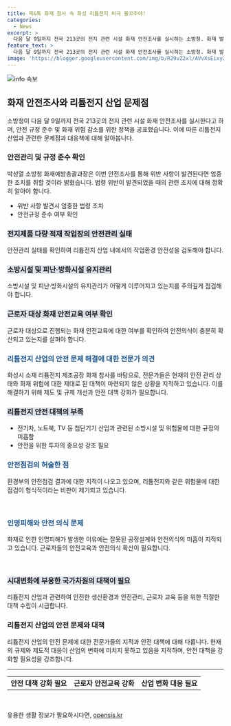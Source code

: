 ```yaml
---
title: 픽&톡 화재 참사 속 화성 리튬전지 비극 물꼬주야!
categories:
  - News
excerpt: >
  다음 달 9일까지 전국 213곳의 전지 관련 시설 화재 안전조사를 실시하는 소방청. 화재 발생 대응, 안전교육 여부 확인 방침. 전문가들은 산업 안전규제 미흡 지적, 화재위험성과 안전대책 불일치 지적. 화성시 리튬전지공장 화재를 계기로 제도 개선이 시급하다는 목소리 높아짐. 근로자 안전의식, 공정설계, 국가 차원의 대책 강조.
feature_text: >
  다음 달 9일까지 전국 213곳의 전지 관련 시설 화재 안전조사를 실시하는 소방청. 화재 발생 대응, 안전교육 여부 확인 방침. 전문가들은 산업 안전규제 미흡 지적, 화재위험성과 안전대책 불일치 지적. 화성시 리튬전지공장 화재를 계기로 제도 개선이 시급하다는 목소리 높아짐. 근로자 안전의식, 공정설계, 국가 차원의 대책 강조.
image: 'https://blogger.googleusercontent.com/img/b/R29vZ2xl/AVvXsEixyZcFfHzMRdzZMjFBmAUKJYCLCGyLL1o632UiGVXcaFdKo_bkvkuCioo0uUKlGfBVcT3P84aROyZIXSBEx3Aw5nCQ3pTgDom1WDC4m8eifvWiAmWEEVb4x6G_l8C0QH225ldMjyaFvpxGEBGNO37VmDTDMHGhJPq73UglMfDca1-0aw/s1600/blogspot.png'
---
```


<p><img src="https://blogger.googleusercontent.com/img/b/R29vZ2xl/AVvXsEixyZcFfHzMRdzZMjFBmAUKJYCLCGyLL1o632UiGVXcaFdKo_bkvkuCioo0uUKlGfBVcT3P84aROyZIXSBEx3Aw5nCQ3pTgDom1WDC4m8eifvWiAmWEEVb4x6G_l8C0QH225ldMjyaFvpxGEBGNO37VmDTDMHGhJPq73UglMfDca1-0aw/s1600/blogspot.png" alt="info 속보" /></p>

<h2 data-ke-size="size26">화재 안전조사와 리튬전지 산업 문제점</h2>

<p data-ke-size="size16">소방청이 다음 달 9일까지 전국 213곳의 전지 관련 시설 화재 안전조사를 실시한다고 하며, 안전 규정 준수 및 화재 위험 감소를 위한 정책을 공표했습니다. 이에 따른 리튬전지 산업과 관련한 문제점과 대응책에 대해 알아봅니다.</p>

<h3>안전관리 및 규정 준수 확인</h3>

<p data-ke-size="size16">박성열 소방청 화재예방총괄과장은 이번 안전조사를 통해 위반 사항이 발견된다면 엄중한 조치를 취할 것이라 밝혔습니다. 법령 위반이 발견되었을 때의 관련 조치에 대해 정확히 알아야 합니다.</p>

<ul>
<li>위반 사항 발견시 엄중한 법령 조치</li>
<li>안전규정 준수 여부 확인</li>
</ul>

<h3><b><span style="background-color: #21538527;">전지제품 다량 적재 작업장의 안전관리 실태</span></b></h3>

<p data-ke-size="size16">안전관리 실태를 확인하여 리튬전지 산업 내에서의 작업환경 안전성을 검토해야 합니다.</p>

<h3><b><span style="background-color: #21538527;">소방시설 및 피난·방화시설 유지관리</span></b></h3>

<p data-ke-size="size16">소방시설 및 피난·방화시설의 유지관리가 어떻게 이루어지고 있는지를 주의깊게 점검해야 합니다.</p>

<h3><b><span style="background-color: #21538527;">근로자 대상 화재 안전교육 여부 확인</span></b></h3>

<p data-ke-size="size16">근로자 대상으로 진행되는 화재 안전교육에 대한 여부를 확인하여 안전의식이 충분히 확산되고 있는지를 살펴야 합니다.</p>

<h3><span style="color: #1a5490;">리튬전지 산업의 안전 문제 해결에 대한 전문가 의견</span></h3>

<p data-ke-size="size16">화성시 소재 리튬전지 제조공장 화재 참사를 바탕으로, 전문가들은 현재의 안전 관리 상태와 화재 위험에 대한 제대로 된 대책이 마련되지 않은 상황을 지적하고 있습니다. 이를 해결하기 위해 제도 및 규제 개선과 안전 대책 강화가 필요합니다.</p>

<h3><b><span style="background-color: #21538527;">리튬전지 안전 대책의 부족</span></b></h3>

<ul>
<li>전기차, 노트북, TV 등 첨단기기 산업과 관련된 소방시설 및 위험물에 대한 규정의 미흡함</li>
<li>안전을 위한 투자의 중요성 강조 필요</li>
</ul>

<h3><span style="color: #1a5490;">안전점검의 허술한 점</span></h3>

<p data-ke-size="size16">환경부의 안전점검 결과에 대한 지적이 나오고 있으며, 리튬전지와 같은 위험물에 대한 점검이 형식적이라는 비판이 제기되고 있습니다.</p>

<p data-ke-size="size16">&nbsp;</p>

<h3><span style="color: #1a5490;">인명피해와 안전 의식 문제</span></h3>

<p data-ke-size="size16">화재로 인한 인명피해가 발생한 이유에는 잘못된 공정설계와 안전의식의 미흡이 지적되고 있습니다. 근로자들의 안전교육과 안전의식 확산이 필요합니다.</p>

<p data-ke-size="size16">&nbsp;</p>

<h3><b><span style="background-color: #21538527;">시대변화에 부응한 국가차원의 대책이 필요</span></b></h3>

<p data-ke-size="size16">리튬전지 산업과 관련하여 안전한 생산환경과 안전관리, 근로자 교육 등을 위한 적절한 대책 수립이 시급합니다.</p>

<h3>리튬전지 산업의 안전 문제와 대책</h3>

<p data-ke-size="size16">리튬전지 산업의 안전 문제에 대한 전문가들의 지적과 안전 대책에 대해 다룹니다. 현재의 규제와 제도적 대응이 산업의 변화에 미치지 못하고 있음을 지적하며, 안전 대책을 강화할 필요성을 강조합니다.</p>

<hr />

<table>
<tbody>
<tr>
<td style="text-align: center; height: 17px;"><b>안전 대책 강화 필요</b></td>
<td style="text-align: center; height: 17px;"><b>근로자 안전교육 강화</b></td>
<td style="text-align: center; height: 17px;"><b>산업 변화 대응 필요</b></td>
</tr>
</tbody>
</table>

<p data-ke-size="size16">&nbsp;</p>
유용한 생활 정보가 필요하시다면, <a href="https://opensis.kr" rel="dofollow">opensis.kr</a>


